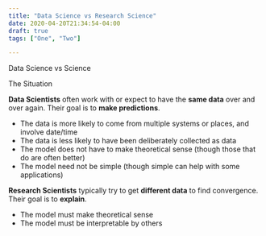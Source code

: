 ```yaml
---
title: "Data Science vs Research Science"
date: 2020-04-20T21:34:54-04:00
draft: true
tags: ["One", "Two"]

---
```


Data Science vs Science

<!--more-->

The Situation

**Data Scientists** often work with or expect to have the **same data** over and over again. Their goal is to **make predictions**.   

- The data is more likely to come from multiple systems or places, and involve date/time 
- The data is less likely to have been deliberately collected as data
- The model does not have to make theoretical sense (though those that do are often better)
- The model need not be simple (though simple can help with some applications)

**Research Scientists** typically try to get **different data** to find convergence. Their goal is to **explain**.  

- The model must make theoretical sense
- The model must be interpretable by others 